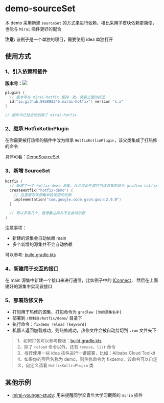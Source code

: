 # demo-sourceSet
 本 demo 采用新建 `sourceSet` 的方式来进行依赖，相比采用子模块依赖更简便，也能与 `Mirai` 插件更好的配合

 **注意:** 该例子是一个单独的项目，需要使用 idea 单独打开

## 使用方式

### 1、引入依赖和插件
**版本号：**[![](https://jitpack.io/v/985892345/mirai-hotfix.svg)](https://jitpack.io/#985892345/mirai-hotfix)
````kotlin
plugins {
  // 版本号与 mirai-hotfix 保持一致，请看上面的标签
  id("io.github.985892345.mirai-hotfix") version "x.x"
}

// 插件中已经自动依赖了 mirai-hotfix
````

### 2、继承 HotfixKotlinPlugin
 在你需要被打热修的插件中改为继承 `HotfixKotlinPlugin`，该父类集成了打热修的命令

 具体可看：[DemoSourceSet](src/main/kotlin/com/ndhzs/DemoSourceSet.kt)

### 3、新增 SourceSet
```kotlin
hotfix {
  // 新建了一个 hotfix-demo 源集，且会自动生成打包该源集的命令 gradlew hotfix-demo
  createHotfix("hotfix-demo") {
    // 这里面写该源集单独使用的依赖
    implementation("com.google.code.gson:gson:2.9.0")
  }

  // 可以多写几个，但源集之间并不会自动依赖
}
```
注意事项：
- 新建的源集会自动依赖 main
- 多个新增的源集并不会自动依赖

 可以参考: [build.gradle.kts](build.gradle.kts)

### 4、新建用于交互的接口
 在 main 源集中新建一个接口来进行通信，比如例子中的 [IConnect](src/main/kotlin/com/ndhzs/IConnect.kt)，
 然后在上面建好的源集中实现该接口

### 5、部署热修文件
- 打包用于热修的源集，打包命令为 `gradlew [你的源集名字]` 
- 部署到 `/控制台/hotfix/demo/` 目录下
- 执行命令：`fixdemo reload [keyword]`
- 机器人返回加载成功，则热修成功，热修文件会被自动剪切到 `.run` 文件夹下

> 1、如何打包可以参考模板：[build.gradle.kts](build.gradle.kts)   
> 2、除了 `reload` 命令以外，还有 `remove`、`list` 命令  
> 3、推荐使用一些 idea 插件进行一键部署，比如：Alibaba Cloud Toolkit  
> 4、如果你的项目名称为 demo，则热修命令为 fixdemo，该命令可以自定义，自定义请看 `HotfixKotlinPlugin` 类


## 其他示例
- [mirai-younger-study](https://github.com/985892345/mirai-younger-study): 用来提醒同学交青年大学习截图的 `miria` 插件

 
